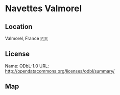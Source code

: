 # Navettes Valmorel
    
## Location

Valmorel, France 🇫🇷

## License

Name: ODbL-1.0
URL: http://opendatacommons.org/licenses/odbl/summary/

## Map

<WorldMap topic="public-transport/rtfs-rt/Navettes_Valmorel/vehicle_positions/#" />
